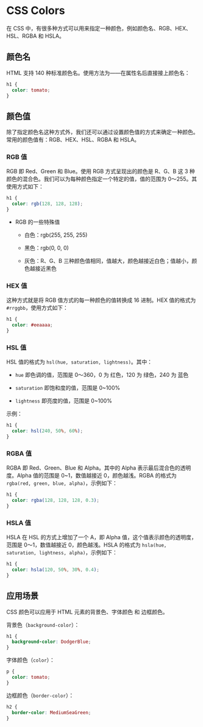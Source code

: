 # CSS Colors

在 CSS 中，有很多种方式可以用来指定一种颜色，例如颜色名、RGB、HEX、HSL、RGBA 和 HSLA。

## 颜色名

HTML 支持 140 种标准颜色名。使用方法为——在属性名后直接接上颜色名：

```css
h1 {
  color: tomato;
}
```

## 颜色值

除了指定颜色名这种方式外，我们还可以通过设置颜色值的方式来确定一种颜色。常用的颜色值有：RGB、HEX、HSL、RGBA 和 HSLA。

### RGB 值

RGB 即 Red、Green 和 Blue。使用 RGB 方式呈现出的颜色是 R、G、B 这 3 种颜色的混合色。我们可以为每种颜色指定一个特定的值，值的范围为 0～255。其使用方式如下：

```css
h1 {
  color: rgb(128, 128, 128);
}
```

- RGB 的一些特殊值

    - 白色：rgb(255, 255, 255)

    - 黑色：rgb(0, 0, 0)

    - 灰色：R、G、B 三种颜色值相同，值越大，颜色越接近白色；值越小，颜色越接近黑色

### HEX 值

这种方式就是将 RGB 值方式的每一种颜色的值转换成 16 进制。HEX 值的格式为 `#rrggbb`，使用方式如下：

```css
h1 {
  color: #eeaaaa;
}
```

### HSL 值

HSL 值的格式为 `hsl(hue, saturation, lightness)`。其中：

- `hue` 即色调的值，范围是 0～360，0 为 红色，120 为 绿色，240 为 蓝色

- `saturation` 即饱和度的值，范围是 0~100%

- `lightness` 即亮度的值，范围是 0~100%

示例：
```css
h1 {
  color: hsl(240, 50%, 60%);
}
```

### RGBA 值

RGBA 即 Red、Green、Blue 和 Alpha。其中的 Alpha 表示最后混合色的透明度。Alpha 值的范围是 0~1，数值越接近 0，颜色越浅。RGBA 的格式为 `rgba(red, green, blue, alpha)`，示例如下：

```css
h1 {
  color: rgba(128, 128, 128, 0.3);
}
```

### HSLA 值

HSLA 在 HSL 的方式上增加了一个 A，即 Alpha 值，这个值表示颜色的透明度，范围是 0～1，数值越接近 0，颜色越浅。HSLA 的格式为 `hsla(hue, saturation, lightness, alpha)`，示例如下：

```css
h1 {
  color: hsla(120, 50%, 30%, 0.4);
}
```

## 应用场景

CSS 颜色可以应用于 HTML 元素的背景色、字体颜色 和 边框颜色。

背景色（`background-color`）：
```css
h1 {
  background-color: DodgerBlue;
}
```

字体颜色（`color`）：
```css
p {
  color: tomato;
}
```

边框颜色（`border-color`）：
```css
h2 {
  border-color: MediumSeaGreen;
}
```